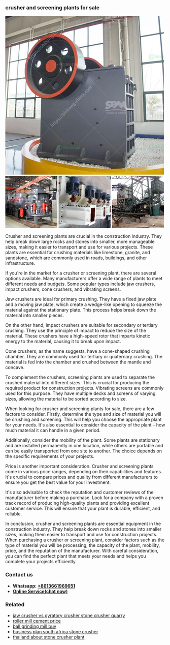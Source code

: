 <h3>crusher and screening plants for sale</h3><img src='1702953105.jpg' alt=''><p>Crusher and screening plants are crucial in the construction industry. They help break down large rocks and stones into smaller, more manageable sizes, making it easier to transport and use for various projects. These plants are essential for crushing materials like limestone, granite, and sandstone, which are commonly used in roads, buildings, and other infrastructure.</p><p>If you're in the market for a crusher or screening plant, there are several options available. Many manufacturers offer a wide range of plants to meet different needs and budgets. Some popular types include jaw crushers, impact crushers, cone crushers, and vibrating screens.</p><p>Jaw crushers are ideal for primary crushing. They have a fixed jaw plate and a moving jaw plate, which create a wedge-like opening to squeeze the material against the stationary plate. This process helps break down the material into smaller pieces.</p><p>On the other hand, impact crushers are suitable for secondary or tertiary crushing. They use the principle of impact to reduce the size of the material. These crushers have a high-speed rotor that imparts kinetic energy to the material, causing it to break upon impact.</p><p>Cone crushers, as the name suggests, have a cone-shaped crushing chamber. They are commonly used for tertiary or quaternary crushing. The material is fed into the chamber and crushed between the mantle and concave.</p><p>To complement the crushers, screening plants are used to separate the crushed material into different sizes. This is crucial for producing the required product for construction projects. Vibrating screens are commonly used for this purpose. They have multiple decks and screens of varying sizes, allowing the material to be sorted according to size.</p><p>When looking for crusher and screening plants for sale, there are a few factors to consider. Firstly, determine the type and size of material you will be crushing and screening. This will help you choose the appropriate plant for your needs. It's also essential to consider the capacity of the plant – how much material it can handle in a given period.</p><p>Additionally, consider the mobility of the plant. Some plants are stationary and are installed permanently in one location, while others are portable and can be easily transported from one site to another. The choice depends on the specific requirements of your projects.</p><p>Price is another important consideration. Crusher and screening plants come in various price ranges, depending on their capabilities and features. It's crucial to compare prices and quality from different manufacturers to ensure you get the best value for your investment.</p><p>It's also advisable to check the reputation and customer reviews of the manufacturer before making a purchase. Look for a company with a proven track record of producing high-quality plants and providing excellent customer service. This will ensure that your plant is durable, efficient, and reliable.</p><p>In conclusion, crusher and screening plants are essential equipment in the construction industry. They help break down rocks and stones into smaller sizes, making them easier to transport and use for construction projects. When purchasing a crusher or screening plant, consider factors such as the type of material you will be processing, the capacity of the plant, mobility, price, and the reputation of the manufacturer. With careful consideration, you can find the perfect plant that meets your needs and helps you complete your projects efficiently.</p><h3>Contact us</h3><ul><li><strong>Whatsapp:&nbsp;<a href="https://wa.me/8613661969651">+8613661969651</a></strong></li><li><a href="https://swt.shibang-china.com/?git&amp;zhl&amp;crusher and screening plants for sale"><strong>Online Service(chat now)</strong></a></li></ul><h3>Related</h3><ul><li><a href='jaw crusher vs gyratory crusher stone crusher quarry.md'>jaw crusher vs gyratory crusher stone crusher quarry</a></li><li><a href='roller mill cement price.md'>roller mill cement price</a></li><li><a href='ball grinding mill buy.md'>ball grinding mill buy</a></li><li><a href='business plan south africa stone crusher.md'>business plan south africa stone crusher</a></li><li><a href='thailand about stone crusher plant.md'>thailand about stone crusher plant</a></li></ul>